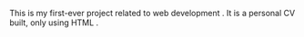 This is my first-ever project related to web development . It is a personal CV built, only using HTML .
